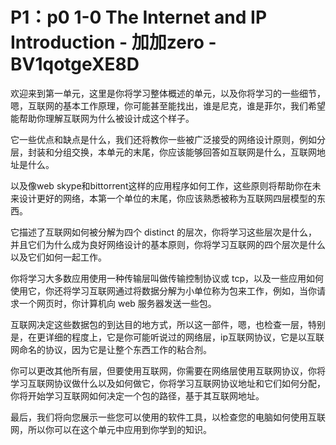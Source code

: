 # P1：p0 1-0 The Internet and IP Introduction - 加加zero - BV1qotgeXE8D

欢迎来到第一单元，这里是你将学习整体概述的单元，以及你将学习的一些细节，嗯，互联网的基本工作原理，你可能甚至能找出，谁是尼克，谁是菲尔，我们希望能帮助你理解互联网为什么被设计成这个样子。

它一些优点和缺点是什么，我们还将教你一些被广泛接受的网络设计原则，例如分层，封装和分组交换，本单元的末尾，你应该能够回答如互联网是什么，互联网地址是什么。

以及像web skype和bittorrent这样的应用程序如何工作，这些原则将帮助你在未来设计更好的网络，本第一个单位的末尾，你应该熟悉被称为互联网四层模型的东西。

它描述了互联网如何被分解为四个 distinct 的层次，你将学习这些层次是什么，并且它们为什么成为良好网络设计的基本原则，你将学习互联网的四个层次是什么以及它们如何一起工作。

你将学习大多数应用使用一种传输层叫做传输控制协议或 tcp，以及一些应用如何使用它，你还将学习互联网通过将数据分解为小单位称为包来工作，例如，当你请求一个网页时，你计算机向 web 服务器发送一些包。

互联网决定这些数据包的到达目的地方式，所以这一部件，嗯，也检查一层，特别是，在更详细的程度上，它是你可能听说过的网络层，ip互联网协议，它是以互联网命名的协议，因为它是让整个东西工作的粘合剂。

你可以更改其他所有层，但要使用互联网，你需要在网络层使用互联网协议，你将学习互联网协议做什么以及如何做它，你将学习互联网协议地址和它们如何分配，你将开始学习互联网如何决定一个包的路径，基于其互联网地址。

最后，我们将向您展示一些您可以使用的软件工具，以检查您的电脑如何使用互联网，所以你可以在这个单元中应用到你学到的知识。

